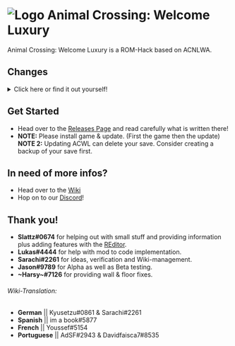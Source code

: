 # ![Logo](https://assets.gitlab-static.net/uploads/-/system/project/avatar/11357955/Logo_2.png) Animal Crossing: Welcome Luxury

Animal Crossing: Welcome Luxury is a ROM-Hack based on ACNLWA.

## Changes

<details class="spoiler">
<summary>Click here or find it out yourself!</summary>

- Fish bite first try
- Fish don't vanish when you run up to them
- Flowers never wilt (except black roses)
- Indestructable Flowers
- Instant Cyrus customizations
- Instant Mayor Permit
- Mosquitoes never bite
- New Font
- New Music
- No tripping
- QR Machine is unlocked
- Resetti is disabled
- Reworked Textures
- Stores are 24/7 open
- Take items to the island through the coolerbox
- Town-fruit = price of foreign fruits

[Detailed Changelog to be seen here.](CHANGELOG.md)

</details>

## Get Started

- Head over to the [Releases Page](https://gitlab.com/Kyusetzu/ACWL/-/releases) and read carefully what is written there!
- **NOTE:** Please install game & update. (First the game then the update)
  **NOTE 2:** Updating ACWL can delete your save.
  Consider creating a backup of your save first.

## In need of more infos?

- Head over to the [Wiki](https://gitlab.com/Kyusetzu/ACWL/-/wikis/home)
- Hop on to our [Discord](https://discord.gg/5BkdzCG)!

## Thank you!

- **Slattz#0674** for helping out with small stuff and providing information plus adding features with the [REditor](https://github.com/Slattz/ACNL_REditor/).
- **Lukas#4444** for help with mod to code implementation.
- **Sarachi#2261** for ideas, verification and Wiki-management.
- **Jason#9789** for Alpha as well as Beta testing.
- **~Harsy~#7126** for providing wall & floor fixes.

###### Wiki-Translation:

- **German** || Kyusetzu#0861 & Sarachi#2261
- **Spanish** || im a book#5877
- **French** || Youssef#5154
- **Portuguese** || AdSF#2943 & Davidfaisca7#8535
